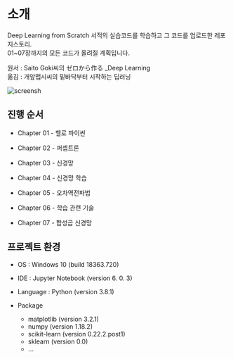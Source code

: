 
# 소개

Deep Learning from Scratch 서적의 실습코드를 학습하고 그 코드를 업로드한 레포지스토리.  
01~07장까지의 모든 코드가 올려질 계획입니다. 

원서 : Saito Goki씨의 ゼロから作る _Deep Learning  
옮김 : 개앞맵시씨의 밑바닥부터 시작하는 딥러닝  

![screensh](https://i.imgur.com/U4j2JYT.jpg)


## 진행 순서 

 + Chapter 01 - 헬로 파이썬

 + Chapter 02 - 퍼셉트론

 + Chapter 03 - 신경망

 + Chapter 04 - 신경망 학습

 + Chapter 05 - 오차역전파법

 + Chapter 06 - 학습 관련 기술

 + Chapter 07 - 합성곱 신경망



## 프로젝트 환경

-   OS : Windows 10 (build 18363.720)

-   IDE : Jupyter Notebook (version 6. 0. 3)
-	Language : Python (version 3.8.1)
-	Package
	-	matplotlib (version 3.2.1)
	-	numpy (version 1.18.2)
	-	scikit-learn (version 0.22.2.post1)
    -   sklearn (version 0.0)
    -   ...